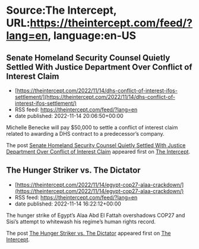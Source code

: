 # Source:The Intercept, URL:https://theintercept.com/feed/?lang=en, language:en-US

## Senate Homeland Security Counsel Quietly Settled With Justice Department Over Conflict of Interest Claim
 - [https://theintercept.com/2022/11/14/dhs-conflict-of-interest-ifos-settlement/](https://theintercept.com/2022/11/14/dhs-conflict-of-interest-ifos-settlement/)
 - RSS feed: https://theintercept.com/feed/?lang=en
 - date published: 2022-11-14 20:06:50+00:00

<p>Michelle Benecke will pay $50,000 to settle a conflict of interest claim related to awarding a DHS contract to a predecessor’s company.</p>
<p>The post <a href="https://theintercept.com/2022/11/14/dhs-conflict-of-interest-ifos-settlement/" rel="nofollow">Senate Homeland Security Counsel Quietly Settled With Justice Department Over Conflict of Interest Claim</a> appeared first on <a href="https://theintercept.com" rel="nofollow">The Intercept</a>.</p>

## The Hunger Striker vs. The Dictator
 - [https://theintercept.com/2022/11/14/egypt-cop27-alaa-crackdown/](https://theintercept.com/2022/11/14/egypt-cop27-alaa-crackdown/)
 - RSS feed: https://theintercept.com/feed/?lang=en
 - date published: 2022-11-14 16:22:12+00:00

<p>The hunger strike of Egypt’s Alaa Abd El Fattah overshadows COP27 and Sisi’s attempt to whitewash his regime’s human rights record.</p>
<p>The post <a href="https://theintercept.com/2022/11/14/egypt-cop27-alaa-crackdown/" rel="nofollow">The Hunger Striker vs. The Dictator</a> appeared first on <a href="https://theintercept.com" rel="nofollow">The Intercept</a>.</p>

